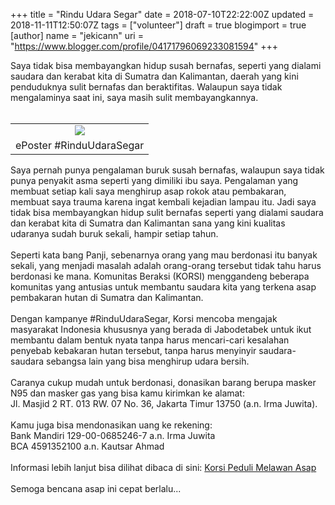 +++
title = "Rindu Udara Segar"
date = 2018-07-10T22:22:00Z
updated = 2018-11-11T12:50:07Z
tags = ["volunteer"]
draft = true
blogimport = true 
[author]
	name = "jekicann"
	uri = "https://www.blogger.com/profile/04171796069233081594"
+++

Saya tidak bisa membayangkan hidup susah bernafas, seperti yang dialami saudara dan kerabat kita di Sumatra dan Kalimantan, daerah yang kini penduduknya sulit bernafas dan beraktifitas. Walaupun saya tidak mengalaminya saat ini, saya masih sulit membayangkannya.<br /><br /><table align="center" cellpadding="0" cellspacing="0" class="tr-caption-container" style="margin-left: auto; margin-right: auto; text-align: center;"><tbody><tr><td style="text-align: center;"><a href="http://2.bp.blogspot.com/-NQSsyZFdUIk/VhaQL0Np6DI/AAAAAAAAKt0/a5GpBIVhPcc/s1600/desain-01-01.jpg" imageanchor="1" style="margin-left: auto; margin-right: auto;"><img border="0" src="https://2.bp.blogspot.com/-NQSsyZFdUIk/VhaQL0Np6DI/AAAAAAAAKt0/a5GpBIVhPcc/s1600/desain-01-01.jpg" /></a></td></tr><tr><td class="tr-caption" style="text-align: center;">ePoster #RinduUdaraSegar</td></tr></tbody></table>Saya pernah punya pengalaman buruk susah bernafas, walaupun saya tidak punya penyakit asma seperti yang dimiliki ibu saya. Pengalaman yang membuat setiap kali saya menghirup asap rokok atau pembakaran, membuat saya trauma karena ingat kembali kejadian lampau itu. Jadi saya tidak bisa membayangkan hidup sulit bernafas seperti yang dialami saudara dan kerabat kita di Sumatra dan Kalimantan sana yang kini kualitas udaranya sudah buruk sekali, hampir setiap tahun.<br /><br />Seperti kata bang Panji, sebenarnya orang yang mau berdonasi itu banyak sekali, yang menjadi masalah adalah orang-orang tersebut tidak tahu harus berdonasi ke mana. Komunitas Beraksi (KORSI) menggandeng beberapa komunitas yang antusias untuk membantu saudara kita yang terkena asap pembakaran hutan di Sumatra dan Kalimantan.<br /><br />Dengan kampanye #RinduUdaraSegar, Korsi mencoba mengajak masyarakat Indonesia khususnya yang berada di Jabodetabek untuk ikut membantu dalam bentuk nyata tanpa harus mencari-cari kesalahan penyebab kebakaran hutan tersebut, tanpa harus menyinyir saudara-saudara sebangsa lain yang bisa menghirup udara bersih.<br /><br />Caranya cukup mudah untuk berdonasi, donasikan barang berupa masker N95 dan masker gas yang bisa kamu kirimkan ke alamat: <br />Jl. Masjid 2 RT. 013 RW. 07 No. 36, Jakarta Timur 13750 (a.n. Irma Juwita).<br /><br />Kamu juga bisa mendonasikan uang ke rekening:<br />Bank Mandiri 129-00-0685246-7 a.n. Irma Juwita<br />BCA 4591352100 a.n. Kautsar Ahmad<br /><br />Informasi lebih lanjut bisa dilihat dibaca di sini: <a href="http://komunitasberaksi.tumblr.com/post/130673856738/korsi-peduli-melawan-asap" rel="" target="_blank">Korsi Peduli Melawan Asap</a><br /><br />Semoga bencana asap ini cepat berlalu...
